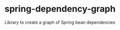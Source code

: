 spring-dependency-graph
=======================

Library to create a graph of Spring bean dependencies
